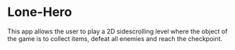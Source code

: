 # Lone-Hero
This app allows the user to play a 2D sidescrolling level 
where the object of the game is to collect items, defeat all enemies and reach the checkpoint.
